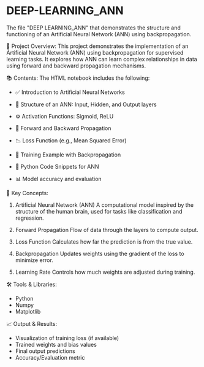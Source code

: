 # DEEP-LEARNING_ANN
The file "DEEP LEARNING_ANN" that demonstrates the structure and functioning of an Artificial Neural Network (ANN) using backpropagation.

📄 Project Overview:
This project demonstrates the implementation of an Artificial Neural Network (ANN) using backpropagation for supervised learning tasks. It explores how ANN can learn complex relationships in data using forward and backward propagation mechanisms.

📚 Contents:
The HTML notebook includes the following:

- ✅ Introduction to Artificial Neural Networks

- 🧠 Structure of an ANN: Input, Hidden, and Output layers

- ⚙️ Activation Functions: Sigmoid, ReLU

- 🔁 Forward and Backward Propagation

- 📉 Loss Function (e.g., Mean Squared Error)

- 🧪 Training Example with Backpropagation

- 🧾 Python Code Snippets for ANN

- 📊 Model accuracy and evaluation

🧠 Key Concepts:
1. Artificial Neural Network (ANN)
A computational model inspired by the structure of the human brain, used for tasks like classification and regression.

2. Forward Propagation
Flow of data through the layers to compute output.

3. Loss Function
Calculates how far the prediction is from the true value.

4. Backpropagation
Updates weights using the gradient of the loss to minimize error.

5. Learning Rate
Controls how much weights are adjusted during training.

🛠️ Tools & Libraries:
- Python
- Numpy
- Matplotlib

📈 Output & Results:
- Visualization of training loss (if available)
- Trained weights and bias values
- Final output predictions
- Accuracy/Evaluation metric
